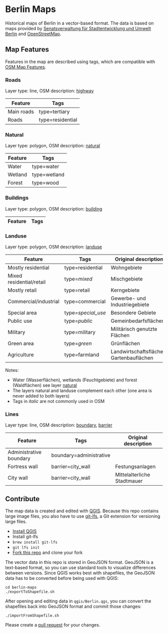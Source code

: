 # Berlin Maps

Historical maps of Berlin in a vector-based format. The data is based on maps provided by [Senatsverwaltung für Stadtentwicklung und Umwelt Berlin](http://www.stadtentwicklung.berlin.de/geoinformation/geodateninfrastruktur/de/geodienste/atom.shtml) and [OpenStreetMap](http://www.openstreetmap.org/about).

## Map Features

Features in the map are described using tags, which are compatible with [OSM Map Features](http://wiki.openstreetmap.org/wiki/Map_Features).

### Roads
Layer type: line, OSM description: [highway](http://wiki.openstreetmap.org/wiki/Highways)

Feature     | Tags
----------- | ----
Main roads  | type=tertiary
Roads       | type=residential

### Natural
Layer type: polygon, OSM description: [natural](http://wiki.openstreetmap.org/wiki/Key:natural)

Feature     | Tags
----------- | ----
Water       | type=water
Wetland     | type=wetland
Forest      | type=wood

### Buildings

Layer type: polygon, OSM description: [building](http://wiki.openstreetmap.org/wiki/Key:building)

Feature         | Tags             
--------------- | -----------------


### Landuse

Layer type: polygon, OSM description: [landuse](http://wiki.openstreetmap.org/wiki/Landuse)

Feature     | Tags              | Original description
----------- | ----------------- | --------------------
Mostly residential | type=residential  | Wohngebiete
Mixed residential/retail | type=_mixed_ | Mischgebiete
Mostly retail | type=retail | Kerngebiete
Commercial/industrial | type=commercial | Gewerbe- und Industriegebiete
Special area | type=_special_use_ | Besondere Gebiete
Public use | type=_public_ | Gemeinbedarfsflächen
Military | type=military | Militärisch genutzte Flächen
Green area | type=_green_ | Grünflächen
Agriculture | type=farmland | Landwirtschaftsflächen, Gartenbauflächen

Notes:
- Water (Wasserflächen), wetlands (Feuchtgebiete) and forest (Waldflächen) see layer [natural](#natural)
- The layers natural and landuse complement each other (one area is never added to both layers)
- Tags in _italic_ are not commonly used in OSM


### Lines
Layer type: line, OSM description: [boundary](http://wiki.openstreetmap.org/wiki/Boundaries), [barrier](http://wiki.openstreetmap.org/wiki/Barriers)

Feature                 | Tags                    | Original description
----------------------- | ----------------------- | --------------------
Administrative boundary | boundary=administrative |
Fortress wall           | barrier=city_wall       | Festungsanlagen
City wall               | barrier=city_wall       | Mittelalterliche Stadtmauer

## Contribute

The map data is created and edited with [QGIS](http://www.qgis.org). Because this repo contains large image files, you also have to use [git-lfs](https://git-lfs.github.com), a Git extension for versioning large files.

- [Install QGIS](https://github.com/Alt-Berlin/berlin-maps/wiki/QGIS#install-qgis-os-x)
- Install git-lfs
 - `brew install git-lfs`
 - `git lfs init`
- [Fork this repo](https://help.github.com/articles/fork-a-repo/) and clone your fork

The vector data in this repo is stored in GeoJSON format. GeoJSON is a text-based format, so you can use standard tools to visualize differences between versions. Since QGIS works best with shapefiles, the GeoJSON data has to be converted before being used with QGIS:

````
cd berlin-maps
./exportToShapefile.sh
````

After opening and editing data in `qgis/Berlin.qgs`, you can convert the shapefiles back into GeoJSON format and commit those changes:

````
./importFromShapefile.sh
````

Please create a [pull request](https://help.github.com/articles/using-pull-requests/) for your changes.
